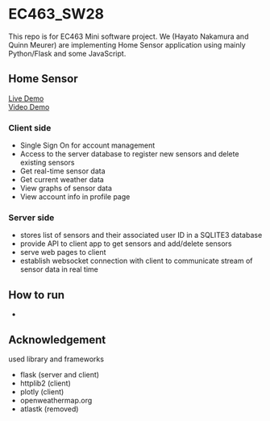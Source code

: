 # EC463_SW28
This repo is for EC463 Mini software project.
We (Hayato Nakamura and Quinn Meurer) are implementing Home Sensor application using mainly Python/Flask and some JavaScript.

## Home Sensor

[Live Demo](https://sw-miniproject.herokuapp.com/)  
[Video Demo](https://youtu.be/r9fRvjjXQ_k)

### Client side
- Single Sign On for account management
- Access to the server database to register new sensors and delete existing sensors
- Get real-time sensor data
- Get current weather data
- View graphs of sensor data
- View account info in profile page

### Server side
- stores list of sensors and their associated user ID in a SQLITE3 database
- provide API to client app to get sensors and add/delete sensors
- serve web pages to client
- establish websocket connection with client to communicate stream of sensor data in real time

## How to run
- 

## Acknowledgement
used library and frameworks
- flask (server and client)
- httplib2 (client)
- plotly (client)
- openweathermap.org
- atlastk (removed)
